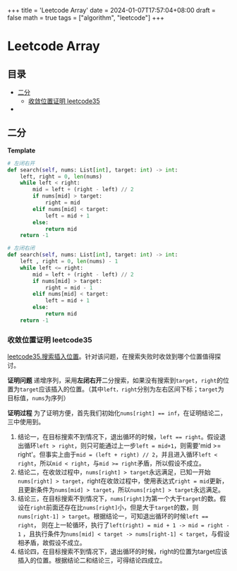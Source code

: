 +++
title = 'Leetcode Array'
date = 2024-01-07T17:57:04+08:00
draft = false
math = true
tags = ["algorithm", "leetcode"]
+++

# Leetcode Array

## 目录
- [二分](#二分)
    - [收敛位置证明 leetcode35](#收敛位置证明-leetcode35)
- 


## 二分

**Template**
```python
# 左闭右开
def search(self, nums: List[int], target: int) -> int:
    left, right = 0, len(nums)
    while left < right:
        mid = left + (right - left) // 2
        if nums[mid] > target:
            right = mid
        elif nums[mid] < target:
            left = mid + 1
        else:
            return mid
    return -1

# 左闭右闭
def search(self, nums: List[int], target: int) -> int:
    left , right = 0, len(nums) - 1
    while left <= right:
        mid = left + (right - left) // 2
        if nums[mid] > target:
            right = mid - 1
        elif nums[mid] < target:
            left = mid + 1
        else:
            return mid
    return -1
```
### 收敛位置证明 leetcode35
[leetcode35.搜索插入位置](https://leetcode.cn/problems/search-insert-position/description/)。针对该问题，在搜索失败时收敛到哪个位置值得探讨。

**证明问题** 递增序列，采用**左闭右开**二分搜索，如果没有搜索到`target`，`right`的位置为`target`应该插入的位置。（其中`left，right`分别为左右区间下标；`target`为目标值，`nums`为序列）

**证明过程** 
为了证明方便，首先我们初始化`nums[right] == inf`，在证明结论二，三中使用到。
1. 结论一，在目标搜索不到情况下，退出循环的时候，`left == right`。假设退出循环`left > right`，则只可能通过上一步`left = mid+1`，则需要'mid >= right'。但事实上由于`mid = (left + right) // 2`，并且进入循环`left < right`，所以`mid < right`，与`mid >= right`矛盾，所以假设不成立。
2. 结论二，在收敛过程中，`nums[right] > target`永远满足，已知一开始`nums[right] > target`，right在收敛过程中，使用表达式`right = mid`更新，且更新条件为`nums[mid] > target`，所以`nums[right] > target`永远满足。
3. 结论三，在目标搜索不到情况下，`nums[right]`为第一个大于`target`的数。假设在`right`前面还存在比`nums[right]`小，但是大于`target`的数，则`nums[right-1] > target`。根据结论一，可知退出循环的时候`left == right`， 则在上一轮循环，执行了`left(right) = mid + 1 -> mid = right - 1` ，且执行条件为`nums[mid] < target -> nums[right-1] < target`，与假设相矛盾，故假设不成立。
4. 结论四，在目标搜索不到情况下，退出循环的时候，right的位置为target应该插入的位置。根据结论二和结论三，可得结论四成立。

